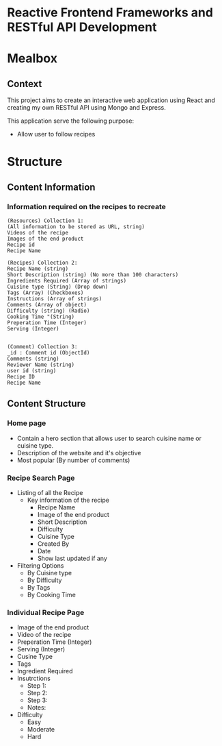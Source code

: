 # Reactive Frontend Frameworks and RESTful API Development

# **Mealbox**
## Context
This project aims to create an interactive web application using React and creating my own RESTful API using Mongo and Express. 

This application serve the following purpose:
* Allow user to follow recipes 

# Structure
## Content Information
### Information required on the recipes to recreate
```
(Resources) Collection 1:
(All information to be stored as URL, string)
Videos of the recipe 
Images of the end product 
Recipe id
Recipe Name

(Recipes) Collection 2:
Recipe Name (string)
Short Description (string) (No more than 100 characters)
Ingredients Required (Array of strings)
Cuisine type (String) (Drop down)
Tags (Array) (Checkboxes)
Instructions (Array of strings) 
Comments (Array of object)
Difficulty (string) (Radio) 
Cooking Time "(String) 
Preperation Time (Integer)
Serving (Integer)


(Comment) Collection 3:
_id : Comment id (ObjectId)
Comments (string)
Reviewer Name (string)
user id (string)
Recipe ID 
Recipe Name
```

## Content Structure
###  Home page

* Contain a hero section that allows user to search cuisine name or cuisine type. 
* Description of the website and it's objective
* Most popular (By number of comments)

### Recipe Search Page

* Listing of all the Recipe
    * Key information of the recipe
        * Recipe Name
        * Image of the end product
        * Short Description
        * Difficulty
        * Cuisine Type 
        * Created By
        * Date
        * Show last updated if any
* Filtering Options 
     * By Cuisine type
     * By Difficulty
     * By Tags
     * By Cooking Time

### Individual Recipe Page
* Image of the end product
* Video of the recipe
* Preperation Time (Integer)
* Serving (Integer)
* Cusine Type
* Tags
* Ingredient Required
* Insutrctions
    * Step 1: 
    * Step 2:
    * Step 3:
    * Notes: 
* Difficulty
    * Easy
    * Moderate
    * Hard




